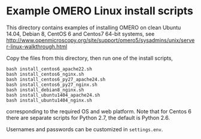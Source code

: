 Example OMERO Linux install scripts
===================================

This directory contains examples of installing OMERO on clean Ubuntu 14.04,
Debian 8, CentOS 6 and Centos7 64-bit systems, see
http://www.openmicroscopy.org/site/support/omero5/sysadmins/unix/server-linux-walkthrough.html

Copy the files from this directory, then run one of the install scripts,

	bash install_centos6_apache22.sh
	bash install_centos6_nginx.sh
	bash install_centos6_py27_apache24.sh
	bash install_centos6_py27_nginx.sh
	bash install_debian8_nginx.sh
	bash install_ubuntu1404_apache24.sh
	bash install_ubuntu1404_nginx.sh

corresponding to the required OS and web platform. Note that for Centos 6
there are separate scripts for Python 2.7, the default is Python 2.6.

Usernames and passwords can be customized in `settings.env`.

